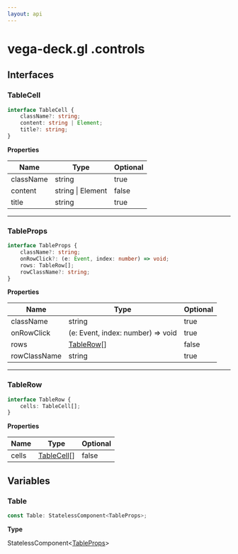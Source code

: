 ```yaml
---
layout: api
---
```


# vega-deck.gl .controls

## Interfaces

### TableCell

```typescript
interface TableCell {
    className?: string;
    content: string | Element;
    title?: string;
}
```

**Properties**

| Name      | Type                  | Optional |
| --------- | --------------------- | -------- |
| className | string                | true     |
| content   | string &#124; Element | false    |
| title     | string                | true     |

----------

### TableProps

```typescript
interface TableProps {
    className?: string;
    onRowClick?: (e: Event, index: number) => void;
    rows: TableRow[];
    rowClassName?: string;
}
```

**Properties**

| Name         | Type                                  | Optional |
| ------------ | ------------------------------------- | -------- |
| className    | string                                | true     |
| onRowClick   | (e: Event, index: number) => void     | true     |
| rows         | [TableRow][InterfaceDeclaration-24][] | false    |
| rowClassName | string                                | true     |

----------

### TableRow

```typescript
interface TableRow {
    cells: TableCell[];
}
```

**Properties**

| Name  | Type                                   | Optional |
| ----- | -------------------------------------- | -------- |
| cells | [TableCell][InterfaceDeclaration-22][] | false    |

## Variables

### Table

```typescript
const Table: StatelessComponent<TableProps>;
```

**Type**

StatelessComponent<[TableProps][InterfaceDeclaration-23]>

[NamespaceImport-1]: controls.html#controls
[InterfaceDeclaration-22]: controls.html#tablecell
[InterfaceDeclaration-23]: controls.html#tableprops
[InterfaceDeclaration-24]: controls.html#tablerow
[InterfaceDeclaration-24]: controls.html#tablerow
[InterfaceDeclaration-22]: controls.html#tablecell
[VariableDeclaration-4]: controls.html#table
[InterfaceDeclaration-23]: controls.html#tableprops